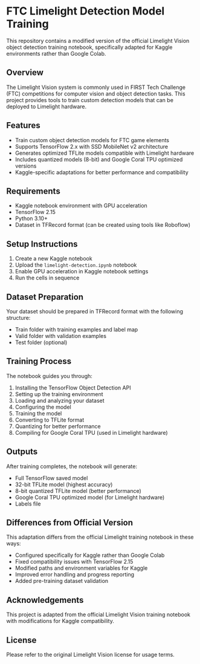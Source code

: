 # FTC Limelight Detection Model Training

This repository contains a modified version of the official Limelight Vision object detection training notebook, specifically adapted for Kaggle environments rather than Google Colab.

## Overview

The Limelight Vision system is commonly used in FIRST Tech Challenge (FTC) competitions for computer vision and object detection tasks. This project provides tools to train custom detection models that can be deployed to Limelight hardware.

## Features

- Train custom object detection models for FTC game elements
- Supports TensorFlow 2.x with SSD MobileNet v2 architecture
- Generates optimized TFLite models compatible with Limelight hardware
- Includes quantized models (8-bit) and Google Coral TPU optimized versions
- Kaggle-specific adaptations for better performance and compatibility

## Requirements

- Kaggle notebook environment with GPU acceleration
- TensorFlow 2.15
- Python 3.10+
- Dataset in TFRecord format (can be created using tools like Roboflow)

## Setup Instructions

1. Create a new Kaggle notebook
2. Upload the `limelight-detection.ipynb` notebook
3. Enable GPU acceleration in Kaggle notebook settings
4. Run the cells in sequence

## Dataset Preparation

Your dataset should be prepared in TFRecord format with the following structure:
- Train folder with training examples and label map
- Valid folder with validation examples
- Test folder (optional)

## Training Process

The notebook guides you through:
1. Installing the TensorFlow Object Detection API
2. Setting up the training environment
3. Loading and analyzing your dataset
4. Configuring the model
5. Training the model
6. Converting to TFLite format
7. Quantizing for better performance
8. Compiling for Google Coral TPU (used in Limelight hardware)

## Outputs

After training completes, the notebook will generate:

- Full TensorFlow saved model
- 32-bit TFLite model (highest accuracy)
- 8-bit quantized TFLite model (better performance)
- Google Coral TPU optimized model (for Limelight hardware)
- Labels file

## Differences from Official Version

This adaptation differs from the official Limelight training notebook in these ways:
- Configured specifically for Kaggle rather than Google Colab
- Fixed compatibility issues with TensorFlow 2.15
- Modified paths and environment variables for Kaggle
- Improved error handling and progress reporting
- Added pre-training dataset validation

## Acknowledgements

This project is adapted from the official Limelight Vision training notebook with modifications for Kaggle compatibility.

## License

Please refer to the original Limelight Vision license for usage terms.
